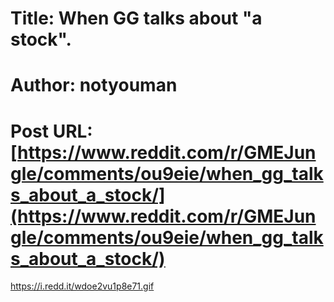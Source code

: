 # Title: When GG talks about "a stock".
# Author: notyouman
# Post URL: [https://www.reddit.com/r/GMEJungle/comments/ou9eie/when_gg_talks_about_a_stock/](https://www.reddit.com/r/GMEJungle/comments/ou9eie/when_gg_talks_about_a_stock/)


https://i.redd.it/wdoe2vu1p8e71.gif